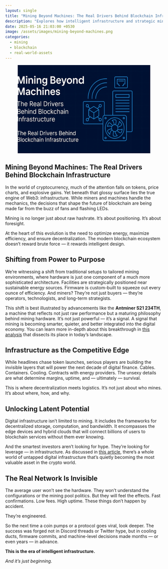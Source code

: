 ```yaml
---
layout: single
title: "Mining Beyond Machines: The Real Drivers Behind Blockchain Infrastructure"
description: "Explores how intelligent infrastructure and strategic mining decisions shape the future of blockchain beyond machines and hashrate."
date: 2025-05-16 21:03:00 +0530
image: /assets/images/mining-beyond-machines.png
categories: 
  - mining
  - blockchain
  - real-world-assets
---
```


<figure style="text-align: center;">
  <img src="/assets/images/mining-beyond-machines.png" alt="Mining Beyond Machines: The Real Drivers Behind Blockchain Infrastructure" width="1024" style="max-width:100%; height:auto;" />
</figure>

## Mining Beyond Machines: The Real Drivers Behind Blockchain Infrastructure

In the world of cryptocurrency, much of the attention falls on tokens, price charts, and explosive gains. Yet beneath that glossy surface lies the true engine of Web3: infrastructure. While miners and machines handle the mechanics, the decisions that shape the future of blockchain are being made far from the buzz of fans and flashing LEDs.

Mining is no longer just about raw hashrate. It’s about positioning. It’s about foresight.

At the heart of this evolution is the need to optimize energy, maximize efficiency, and ensure decentralization. The modern blockchain ecosystem doesn’t reward brute force — it rewards intelligent design.

## Shifting from Power to Purpose

We’re witnessing a shift from traditional setups to tailored mining environments, where hardware is just one component of a much more sophisticated architecture. Facilities are strategically positioned near sustainable energy sources. Firmware is custom-built to squeeze out every ounce of efficiency. And miners? They’re not just buyers — they’re operators, technologists, and long-term strategists.

This shift is best illustrated by advancements like the **Antminer S21 234TH**, a machine that reflects not just raw performance but a maturing philosophy behind mining hardware. It’s not just powerful — it’s a signal. A signal that mining is becoming smarter, quieter, and better integrated into the digital economy. You can learn more in-depth about this breakthrough in [this analysis](https://www.futurecryptoblockchain.xyz/mining/antminer-s21-234th/) that dissects its place in today’s landscape.

## Infrastructure as the Competitive Edge

While headlines chase token launches, serious players are building the invisible layers that will power the next decade of digital finance. Cables. Containers. Cooling. Contracts with energy providers. The unsexy details are what determine margins, uptime, and — ultimately — survival.

This is where decentralization meets logistics. It’s not just about who mines. It’s about where, how, and why.

## Unlocking Latent Potential

Digital infrastructure isn’t limited to mining. It includes the frameworks for decentralized storage, computation, and bandwidth. It encompasses the edge devices and hybrid clouds that will connect billions of users to blockchain services without them ever knowing.

And the smartest investors aren’t looking for hype. They’re looking for leverage — in infrastructure. As discussed in [this article](https://www.futurecryptoblockchain.xyz/defi/wallets/crypto-wallets-in-2025/), there’s a whole world of untapped digital infrastructure that’s quietly becoming the most valuable asset in the crypto world.

## The Real Network Is Invisible

The average user won’t see the hardware. They won’t understand the configurations or the mining pool politics. But they will feel the effects. Fast confirmations. Low fees. High uptime. These things don’t happen by accident.

They’re engineered.

So the next time a coin pumps or a protocol goes viral, look deeper. The success was forged not in Discord threads or Twitter hype, but in cooling ducts, firmware commits, and machine-level decisions made months — or even years — in advance.

**This is the era of intelligent infrastructure.**

*And it’s just beginning.*
